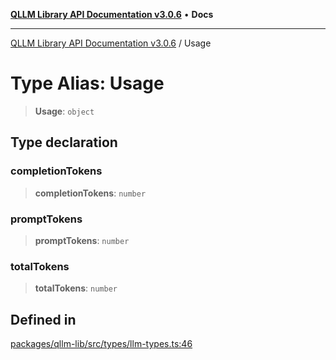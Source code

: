 [**QLLM Library API Documentation v3.0.6**](../README.md) • **Docs**

***

[QLLM Library API Documentation v3.0.6](../globals.md) / Usage

# Type Alias: Usage

> **Usage**: `object`

## Type declaration

### completionTokens

> **completionTokens**: `number`

### promptTokens

> **promptTokens**: `number`

### totalTokens

> **totalTokens**: `number`

## Defined in

[packages/qllm-lib/src/types/llm-types.ts:46](https://github.com/quantalogic/qllm/blob/b15a3aa4af263bce36ea091a0f29bf1255b95497/packages/qllm-lib/src/types/llm-types.ts#L46)

